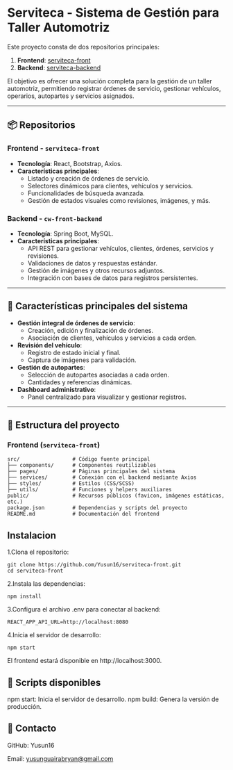 # Serviteca - Sistema de Gestión para Taller Automotriz

Este proyecto consta de dos repositorios principales:

1. **Frontend**: [serviteca-front](https://github.com/Yusun16/serviteca-front)
2. **Backend**: [serviteca-backend](https://github.com/Yusun16/serviteca-Backend)

El objetivo es ofrecer una solución completa para la gestión de un taller automotriz, permitiendo registrar órdenes de servicio, gestionar vehículos, operarios, autopartes y servicios asignados.

---

## 📦 Repositorios

### Frontend - `serviteca-front`

- **Tecnología**: React, Bootstrap, Axios.
- **Características principales**:
  - Listado y creación de órdenes de servicio.
  - Selectores dinámicos para clientes, vehículos y servicios.
  - Funcionalidades de búsqueda avanzada.
  - Gestión de estados visuales como revisiones, imágenes, y más.

### Backend - `cw-front-backend`

- **Tecnología**: Spring Boot, MySQL.
- **Características principales**:
  - API REST para gestionar vehículos, clientes, órdenes, servicios y revisiones.
  - Validaciones de datos y respuestas estándar.
  - Gestión de imágenes y otros recursos adjuntos.
  - Integración con bases de datos para registros persistentes.

---

## 🚀 Características principales del sistema

- **Gestión integral de órdenes de servicio**:
  - Creación, edición y finalización de órdenes.
  - Asociación de clientes, vehículos y servicios a cada orden.
- **Revisión del vehículo**:
  - Registro de estado inicial y final.
  - Captura de imágenes para validación.
- **Gestión de autopartes**:
  - Selección de autopartes asociadas a cada orden.
  - Cantidades y referencias dinámicas.
- **Dashboard administrativo**:
  - Panel centralizado para visualizar y gestionar registros.

---

## 📂 Estructura del proyecto

### Frontend (`serviteca-front`)

```plaintext
src/                 # Código fuente principal
├── components/      # Componentes reutilizables
├── pages/           # Páginas principales del sistema
├── services/        # Conexión con el backend mediante Axios
├── styles/          # Estilos (CSS/SCSS)
├── utils/           # Funciones y helpers auxiliares
public/              # Recursos públicos (favicon, imágenes estáticas, etc.)
package.json         # Dependencias y scripts del proyecto
README.md            # Documentación del frontend
```

## Instalacion
1.Clona el repositorio: 
```
git clone https://github.com/Yusun16/serviteca-front.git
cd serviteca-front
```
2.Instala las dependencias:
```
npm install
```
3.Configura el archivo .env para conectar al backend:
```
REACT_APP_API_URL=http://localhost:8080
```
4.Inicia el servidor de desarrollo:
```
npm start
```
El frontend estará disponible en http://localhost:3000.

## 📄 Scripts disponibles
npm start: Inicia el servidor de desarrollo.
npm build: Genera la versión de producción.

## 📧 Contacto
GitHub: Yusun16

Email: yusunguairabryan@gmail.com
